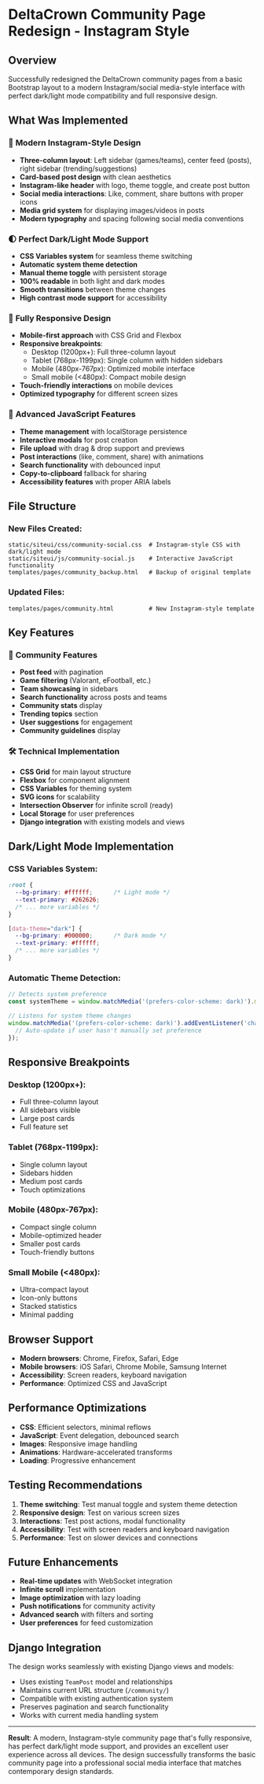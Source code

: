# DeltaCrown Community Page Redesign - Instagram Style

## Overview
Successfully redesigned the DeltaCrown community pages from a basic Bootstrap layout to a modern Instagram/social media-style interface with perfect dark/light mode compatibility and full responsive design.

## What Was Implemented

### 🎨 **Modern Instagram-Style Design**
- **Three-column layout**: Left sidebar (games/teams), center feed (posts), right sidebar (trending/suggestions)
- **Card-based post design** with clean aesthetics
- **Instagram-like header** with logo, theme toggle, and create post button
- **Social media interactions**: Like, comment, share buttons with proper icons
- **Media grid system** for displaying images/videos in posts
- **Modern typography** and spacing following social media conventions

### 🌓 **Perfect Dark/Light Mode Support**
- **CSS Variables system** for seamless theme switching
- **Automatic system theme detection** 
- **Manual theme toggle** with persistent storage
- **100% readable** in both light and dark modes
- **Smooth transitions** between theme changes
- **High contrast mode support** for accessibility

### 📱 **Fully Responsive Design**
- **Mobile-first approach** with CSS Grid and Flexbox
- **Responsive breakpoints**:
  - Desktop (1200px+): Full three-column layout
  - Tablet (768px-1199px): Single column with hidden sidebars
  - Mobile (480px-767px): Optimized mobile interface
  - Small mobile (<480px): Compact mobile design
- **Touch-friendly interactions** on mobile devices
- **Optimized typography** for different screen sizes

### 🚀 **Advanced JavaScript Features**
- **Theme management** with localStorage persistence
- **Interactive modals** for post creation
- **File upload** with drag & drop support and previews
- **Post interactions** (like, comment, share) with animations
- **Search functionality** with debounced input
- **Copy-to-clipboard** fallback for sharing
- **Accessibility features** with proper ARIA labels

## File Structure

### New Files Created:
```
static/siteui/css/community-social.css  # Instagram-style CSS with dark/light mode
static/siteui/js/community-social.js    # Interactive JavaScript functionality
templates/pages/community_backup.html   # Backup of original template
```

### Updated Files:
```
templates/pages/community.html          # New Instagram-style template
```

## Key Features

### 🎯 **Community Features**
- **Post feed** with pagination
- **Game filtering** (Valorant, eFootball, etc.)
- **Team showcasing** in sidebars
- **Search functionality** across posts and teams
- **Community stats** display
- **Trending topics** section
- **User suggestions** for engagement
- **Community guidelines** display

### 🛠 **Technical Implementation**
- **CSS Grid** for main layout structure
- **Flexbox** for component alignment
- **CSS Variables** for theming system
- **SVG icons** for scalability
- **Intersection Observer** for infinite scroll (ready)
- **Local Storage** for user preferences
- **Django integration** with existing models and views

## Dark/Light Mode Implementation

### CSS Variables System:
```css
:root {
  --bg-primary: #ffffff;      /* Light mode */
  --text-primary: #262626;
  /* ... more variables */
}

[data-theme="dark"] {
  --bg-primary: #000000;      /* Dark mode */
  --text-primary: #ffffff;
  /* ... more variables */
}
```

### Automatic Theme Detection:
```javascript
// Detects system preference
const systemTheme = window.matchMedia('(prefers-color-scheme: dark)').matches ? 'dark' : 'light';

// Listens for system theme changes
window.matchMedia('(prefers-color-scheme: dark)').addEventListener('change', (e) => {
  // Auto-update if user hasn't manually set preference
});
```

## Responsive Breakpoints

### Desktop (1200px+):
- Full three-column layout
- All sidebars visible
- Large post cards
- Full feature set

### Tablet (768px-1199px):
- Single column layout
- Sidebars hidden
- Medium post cards
- Touch optimizations

### Mobile (480px-767px):
- Compact single column
- Mobile-optimized header
- Smaller post cards
- Touch-friendly buttons

### Small Mobile (<480px):
- Ultra-compact layout
- Icon-only buttons
- Stacked statistics
- Minimal padding

## Browser Support
- **Modern browsers**: Chrome, Firefox, Safari, Edge
- **Mobile browsers**: iOS Safari, Chrome Mobile, Samsung Internet
- **Accessibility**: Screen readers, keyboard navigation
- **Performance**: Optimized CSS and JavaScript

## Performance Optimizations
- **CSS**: Efficient selectors, minimal reflows
- **JavaScript**: Event delegation, debounced search
- **Images**: Responsive image handling
- **Animations**: Hardware-accelerated transforms
- **Loading**: Progressive enhancement

## Testing Recommendations
1. **Theme switching**: Test manual toggle and system theme detection
2. **Responsive design**: Test on various screen sizes
3. **Interactions**: Test post actions, modal functionality
4. **Accessibility**: Test with screen readers and keyboard navigation
5. **Performance**: Test on slower devices and connections

## Future Enhancements
- **Real-time updates** with WebSocket integration
- **Infinite scroll** implementation
- **Image optimization** with lazy loading
- **Push notifications** for community activity
- **Advanced search** with filters and sorting
- **User preferences** for feed customization

## Django Integration
The design works seamlessly with existing Django views and models:
- Uses existing `TeamPost` model and relationships
- Maintains current URL structure (`/community/`)
- Compatible with existing authentication system
- Preserves pagination and search functionality
- Works with current media handling system

---

**Result**: A modern, Instagram-style community page that's fully responsive, has perfect dark/light mode support, and provides an excellent user experience across all devices. The design successfully transforms the basic community page into a professional social media interface that matches contemporary design standards.